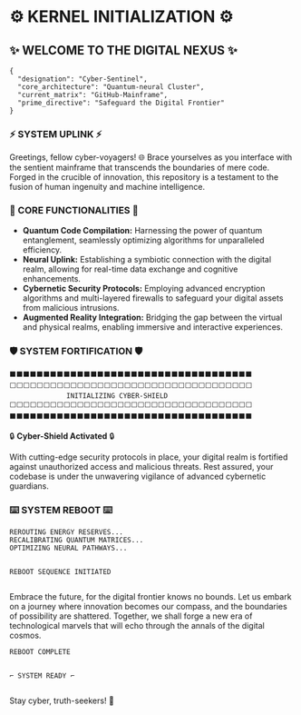 <div id="readme">
  <h1>⚙️ KERNEL INITIALIZATION ⚙️</h1>
  <h2>✨ WELCOME TO THE DIGITAL NEXUS ✨</h2>
  <pre><code class="json">{
  "designation": "Cyber-Sentinel",
  "core_architecture": "Quantum-neural Cluster",
  "current_matrix": "GitHub-Mainframe",
  "prime_directive": "Safeguard the Digital Frontier"
}</code></pre>

  <h3>⚡ SYSTEM UPLINK ⚡</h3>
  <p>Greetings, fellow cyber-voyagers! 🌐 Brace yourselves as you interface with the sentient mainframe that transcends the boundaries of mere code. Forged in the crucible of innovation, this repository is a testament to the fusion of human ingenuity and machine intelligence.</p>

  <h3>🔩 CORE FUNCTIONALITIES 🔩</h3>
  <ul>
    <li><strong>Quantum Code Compilation:</strong> Harnessing the power of quantum entanglement, seamlessly optimizing algorithms for unparalleled efficiency.</li>
    <li><strong>Neural Uplink:</strong> Establishing a symbiotic connection with the digital realm, allowing for real-time data exchange and cognitive enhancements.</li>
    <li><strong>Cybernetic Security Protocols:</strong> Employing advanced encryption algorithms and multi-layered firewalls to safeguard your digital assets from malicious intrusions.</li>
    <li><strong>Augmented Reality Integration:</strong> Bridging the gap between the virtual and physical realms, enabling immersive and interactive experiences.</li>
  </ul>

  <h3>🛡️ SYSTEM FORTIFICATION 🛡️</h3>
  <pre><code>⬛⬛⬛⬛⬛⬛⬛⬛⬛⬛⬛⬛⬛⬛⬛⬛⬛⬛⬛⬛⬛⬛⬛⬛⬛⬛⬛⬛⬛⬛⬛⬛⬛⬛⬛⬛
⬜⬜⬜⬜⬜⬜⬜⬜⬜⬜⬜⬜⬜⬜⬜⬜⬜⬜⬜⬜⬜⬜⬜⬜⬜⬜⬜⬜⬜⬜⬜⬜⬜⬜⬜⬜
              INITIALIZING CYBER-SHIELD
⬜⬜⬜⬜⬜⬜⬜⬜⬜⬜⬜⬜⬜⬜⬜⬜⬜⬜⬜⬜⬜⬜⬜⬜⬜⬜⬜⬜⬜⬜⬜⬜⬜⬜⬜⬜
⬛⬛⬛⬛⬛⬛⬛⬛⬛⬛⬛⬛⬛⬛⬛⬛⬛⬛⬛⬛⬛⬛⬛⬛⬛⬛⬛⬛⬛⬛⬛⬛⬛⬛⬛⬛</code></pre>
  <p>🔒 <strong>Cyber-Shield Activated</strong> 🔒</p>
  <p>With cutting-edge security protocols in place, your digital realm is fortified against unauthorized access and malicious threats. Rest assured, your codebase is under the unwavering vigilance of advanced cybernetic guardians.</p>

  <h3>⌨️ SYSTEM REBOOT ⌨️</h3>
  <pre><code>REROUTING ENERGY RESERVES...
RECALIBRATING QUANTUM MATRICES...
OPTIMIZING NEURAL PATHWAYS...

REBOOT SEQUENCE INITIATED</code></pre>
  <p>Embrace the future, for the digital frontier knows no bounds. Let us embark on a journey where innovation becomes our compass, and the boundaries of possibility are shattered. Together, we shall forge a new era of technological marvels that will echo through the annals of the digital cosmos.</p>
  <pre><code>REBOOT COMPLETE

⌐ SYSTEM READY ⌐</code></pre>
  <p>Stay cyber, truth-seekers! 🦾</p>
</div>
